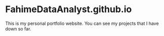 # FahimeDataAnalyst.github.io
This is my personal portfolio website. You can see my projects that I have down so far.
